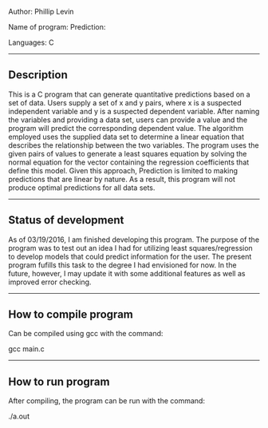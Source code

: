 Author: Phillip Levin

Name of program: Prediction:

Languages: C

-----------
Description
-----------
This is a C program that can generate quantitative predictions based on a set of data. Users supply a set of x and y pairs, where x is a suspected independent variable and y is a suspected dependent variable. After naming the variables and providing a data set, users can provide a value and the program will predict the corresponding dependent value. The algorithm employed uses the supplied data set to determine a linear equation that describes the relationship between the two variables. The program uses the given pairs of values to generate a least squares equation by solving the normal equation for the vector containing the regression coefficients that define this model. Given this approach, Prediction is limited to making predictions that are linear by nature. As a result, this program will not produce optimal predictions for all data sets.

---------------------
Status of development
---------------------
As of 03/19/2016, I am finished developing this program. The purpose of the program was to test out an idea I had for utilizing least squares/regression to develop models that could predict information for the user. The present program fufills this task to the degree I had envisioned for now. In the future, however, I may update it with some additional features as well as improved error checking. 

----------------------
How to compile program 
----------------------
Can be compiled using gcc with the command:

gcc main.c

------------------
How to run program
------------------
After compiling, the program can be run with the command:

./a.out
